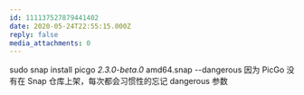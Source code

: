 ```yaml
---
id: 111137527879441402
date: 2020-05-24T22:55:15.000Z
reply: false
media_attachments: 0
---
```


sudo snap install picgo _2.3.0-beta.0_ amd64.snap --dangerous 因为 PicGo 没有在 Snap 仓库上架，每次都会习惯性的忘记 dangerous 参数

